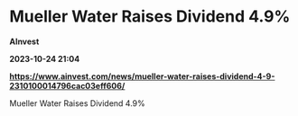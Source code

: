 # Mueller Water Raises Dividend 4.9%
**AInvest**

**2023-10-24 21:04**

**https://www.ainvest.com/news/mueller-water-raises-dividend-4-9-2310100014796cac03eff606/**

Mueller Water Raises Dividend 4.9%